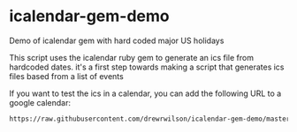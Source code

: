 icalendar-gem-demo
==================

Demo of icalendar gem with hard coded major US holidays

This script uses the icalendar ruby gem to generate an ics file from hardcoded dates. it's a first step towards making a script that generates ics files based from a list of events 

If you want to test the ics in a calendar, you can add the following URL to a google calendar:
``` html
https://raw.githubusercontent.com/drewrwilson/icalendar-gem-demo/master/foo.ics
```
